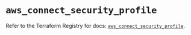 # `aws_connect_security_profile`

Refer to the Terraform Registry for docs: [`aws_connect_security_profile`](https://registry.terraform.io/providers/hashicorp/aws/5.63.1/docs/resources/connect_security_profile).
